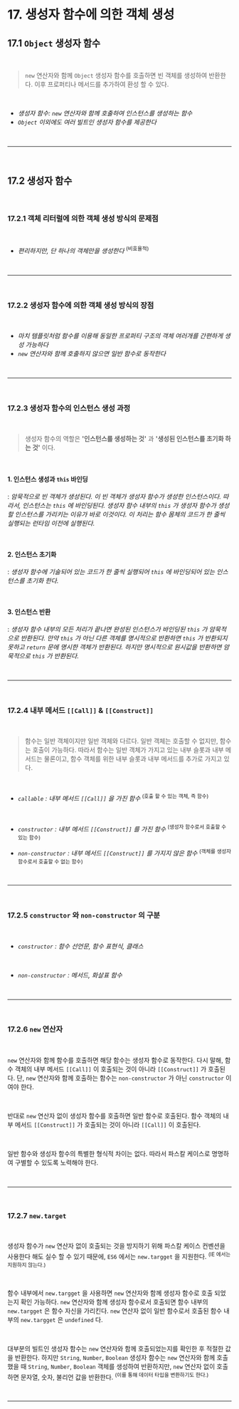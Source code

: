 # 17. 생성자 함수에 의한 객체 생성

## 17.1 `Object` 생성자 함수
<br>

 > `new` 연산자와 함께 `Object` 생성자 함수를 호출하면 빈 객체를 생성하여 반환한다.
 > 이후 프로퍼티나 메서드를 추가하여 환성 할 수 있다.
 
 <br>

 - *생성자 함수: `new` 연산자와 함께 호출하여 인스턴스를 생성하는 함수*
 - *`Object` 이외에도 여러 빌트인 생성자 함수를 제공한다*
  
<br>

***
<br>

## 17.2 생성자 함수
<br>

 ### 17.2.1 객체 리터럴에 의한 객체 생성 방식의 문제점
 <br>
  
  - *편리하지만, 단 하나의 객체만을 생성한다* <sup>(비효율적) 
 
 <br>

 ***
 <br>

 ### 17.2.2 생성자 함수에 의한 객체 생성 방식의 장점
 <br>
  
  - *마치 템플릿처럼 함수를 이용해 동일한 프로퍼티 구조의 객체 여러개를 간편하게 생성 가능하다*
  - *`new` 연산자와 함께 호출하지 않으면 일반 함수로 동작한다*
 
 <br>

 ***
 <br>
 
 ### 17.2.3 생성자 함수의 인스턴스 생성 과정
 <br>
 
 > 생성자 함수의 역할은 **'인스턴스를 생성하는 것'** 과 **'생성된 인스턴스를 초기화 하는 것'** 이다.

 <br>
 
 #### **1. 인스턴스 생성과 `this` 바인딩**

 : *암묵적으로 빈 객체가 생성된다. 이 빈 객체가 생성자 함수가 생성한 인스턴스이다. 따라서, 인스턴스는 `this` 에 바인딩된다. 생성자 함수 내부의 `this` 가 생성자 함수가 생성할 인스턴스를 가리키는 이유가 바로 이것이다. 이 처리는 함수 몸체의 코드가 한 줄씩 실행되는 런타임 이전에 실행된다.*

 <br>

 #### **2. 인스턴스 초기화**

 : *생성자 함수에 기술되어 있는 코드가 한 줄씩 실행되어 `this` 에 바인딩되어 있는 인스턴스를 초기화 한다.*

 <br>
 
 #### **3. 인스턴스 반환**

 : *생성자 함수 내부의 모든 처리가 끝나면 완성된 인스턴스가 바인딩된 `this` 가 암묵적으로 반환된다. 만약 `this` 가 아닌 다른 객체를 명시적으로 반환하면 `this` 가 반환되지 못하고 `return` 문에 명시한 객체가 반환된다. 하지만 명시적으로 원시값을 반환하면 암묵적으로 `this` 가 반환된다.*

 <br>

 ***
 <br>
 
 ### 17.2.4 내부 메서드 `[[Call]]` & `[[Construct]]`
 <br>
 
 > 함수는 일반 객체이지만 일반 객체와 다르다. 일반 객체는 호출할 수 없지만, 함수는 호출이 가능하다. 따라서 함수는 일반 객체가 가지고 있는 내부 슬롯과 내부 메서드는 물론이고, 함수 객체를 위한 내부 슬롯과 내부 메서드를 추가로 가지고 있다.

 <br>

 - *`callable` : 내부 메서드 `[[Call]]` 을 가진 함수*
  <sup>(호출 할 수 있는 객체, 즉 함수)
  <br>

 - *`constructor` : 내부 메서드 `[[Construct]]` 를 가진 함수*
  <sup>(생성자 함수로서 호출할 수 있는 함수)
  
 - *`non-constructor` : 내부 메서드 `[[Construct]]` 를 가지지 않은 함수*
  <sup>(객체를 생성자 함수로서 호출할 수 없는 함수)

 <br>

 ***
 <br>

 ### 17.2.5 `constructor` 와 `non-constructor` 의 구분
 <br>

 - *`constructor` : 함수 선언문, 함수 표현식, 클래스*
  <br>

 - *`non-constructor` : 메서드, 화살표 함수*

 <br>

 ***
 <br>

 ### 17.2.6 `new` 연산자
 <br>
 
 `new` 연산자와 함께 함수를 호출하면 해당 함수는 생성자 함수로 동작한다. 다시 말해, 함수 객체의 내부 메서드 `[[Call]]` 이 호출되는 것이 아니라 `[[Construct]]` 가 호출된다. 단, `new` 연산자와 함께 호출하는 함수는 `non-constructor` 가 아닌 `constructor` 이여야 한다.

 <br>

 반대로 `new` 연산자 없이 생성자 함수를 호출하면 일반 함수로 호출된다. 함수 객체의 내부 메서드 `[[Construct]]` 가 호출되는 것이 아니라 `[[Call]]` 이 호출된다.

 <br>

 일반 함수와 생성자 함수의 특별한 형식적 차이는 없다. 따라서 파스칼 케이스로 명명하여 구별할 수 있도록 노력해야 한다.

 <br>

 ***
 <br>

 ### 17.2.7 `new.target`
 <br>
 
 생성자 함수가 `new` 연산자 없이 호출되는 것을 방지하기 위해 파스칼 케이스 컨벤션을 사용한다 해도 실수 할 수 있기 때문에, `ES6` 에서는 `new.targget` 을 지원한다. <sup>(IE  에서는 지원하지 않는다.)

 <br>

 함수 내부에서 `new.targget` 을 사용하면 `new` 연산자와 함께 생성자 함수로 호출 되었는지 확인 가능하다. `new` 연산자와 함께 생성자 함수로서 호출되면 함수 내부의 `new.targget` 은 함수 자신을 가리킨다. `new` 연산자 없이 일반 함수로서 호출된 함수 내부의 `new.targget` 은 `undefined` 다.

 <br>

 대부분의 빌트인 생성자 함수는 `new` 연산자와 함께 호출되었는지를 확인한 후 적절한 값을 반환한다. 하지만 `String`, `Number`, `Boolean` 생성자 함수는 `new` 연산자와 함께 호출 했을 때 `String`, `Number`, `Boolean` 객체를 생성하여 반환하지만, `new` 연산자 없이 호출하면 문자열, 숫자, 불리언 값을 반환한다. <sup> (이를 통해 데이터 타입을 변환하기도 한다.)

 <br>

 ***
 <br>
